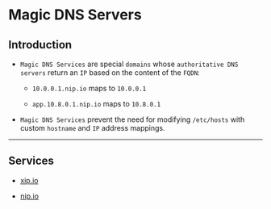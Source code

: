 # Magic DNS Servers

## Introduction

* `Magic DNS Services` are special `domains` whose `authoritative DNS servers` return an `IP` based on the content of the `FQDN`:

    * `10.0.0.1.nip.io` maps to `10.0.0.1`

    * `app.10.8.0.1.nip.io` maps to `10.8.0.1`

* `Magic DNS Services` prevent the need for modifying `/etc/hosts` with custom `hostname` and `IP` address mappings.

---

## Services

* [xip.io](http://xip.io/)

* [nip.io](https://nip.io/)